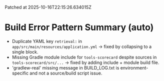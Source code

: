 Patched at 2025-10-16T22:15:26.634015Z

# Build Error Pattern Summary (auto)
- Duplicate YAML key `retrieval:` in `app/src/main/resources/application.yml` → fixed by collapsing to a single block.
- Missing Gradle module include for `tools-scorecard` despite sources in `tools-scorecard/src/...` → fixed by adding include + module build file.
- 'gradlew-real' missing message in BUILD_LOG.txt is environment-specific and not a source/build script issue.
